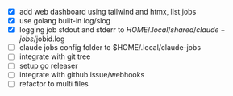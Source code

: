 - [x] add web dashboard using tailwind and htmx, list jobs
- [x] use golang built-in log/slog
- [x] logging job stdout and stderr to $HOME/.local/shared/claude-jobs/$jobid.log
- [ ] claude jobs config folder to $HOME/.local/claude-jobs
- [ ] integrate with git tree
- [ ] setup go releaser
- [ ] integrate with github issue/webhooks
- [ ] refactor to multi files